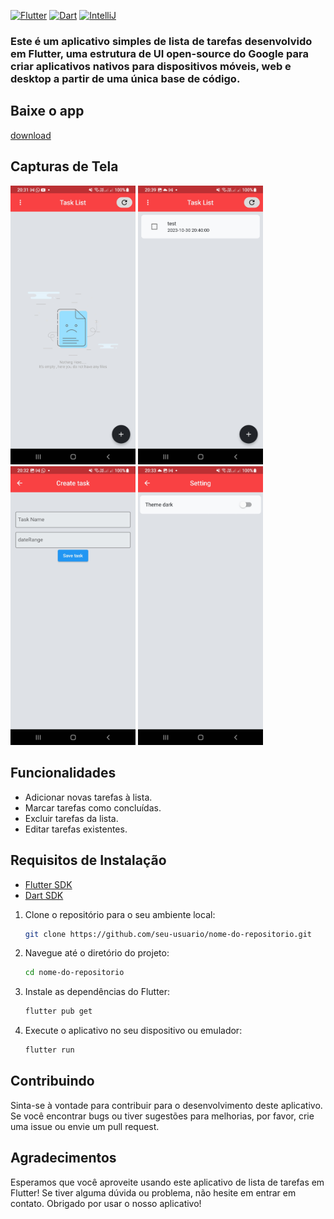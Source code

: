 [![Flutter](https://img.shields.io/badge/Flutter-v3.13.2-blue.svg)](https://flutter.dev/)
[![Dart](https://img.shields.io/badge/Dart-v3.1.0-blue.svg)](https://dart.dev/)
[![IntelliJ](https://img.shields.io/badge/IntelliJ-v2023.2-blue.svg)](https://www.jetbrains.com/idea/)

### Este é um aplicativo simples de lista de tarefas desenvolvido em Flutter, uma estrutura de UI open-source do Google para criar aplicativos nativos para dispositivos móveis, web e desktop a partir de uma única base de código.

## Baixe o app

[download](https://github.com/thebinario/flutter-todo/releases)


## Capturas de Tela

<img src="screenshots/screen1.jpg" width="200">
<img src="screenshots/screen1.1.jpg" width="200">
<img src="screenshots/screen2.jpg" width="200">
<img src="screenshots/screen3.jpg" width="200">

## Funcionalidades

- Adicionar novas tarefas à lista.
- Marcar tarefas como concluídas.
- Excluir tarefas da lista.
- Editar tarefas existentes.

## Requisitos de Instalação

- [Flutter SDK](https://flutter.dev/docs/get-started/install)
- [Dart SDK](https://dart.dev/get-dart)


1. Clone o repositório para o seu ambiente local:

   ```bash
   git clone https://github.com/seu-usuario/nome-do-repositorio.git
   ```
2. Navegue até o diretório do projeto:

    ```bash
    cd nome-do-repositorio
    ```

3. Instale as dependências do Flutter:

    ```bash
    flutter pub get
    ```

4. Execute o aplicativo no seu dispositivo ou emulador:

    ```bash
    flutter run
    ```

## Contribuindo
Sinta-se à vontade para contribuir para o desenvolvimento deste aplicativo. Se você encontrar bugs ou tiver sugestões para melhorias, por favor, crie uma issue ou envie um pull request.

## Agradecimentos

Esperamos que você aproveite usando este aplicativo de lista de tarefas em Flutter! Se tiver alguma dúvida ou problema, não hesite em entrar em contato. Obrigado por usar o nosso aplicativo!
